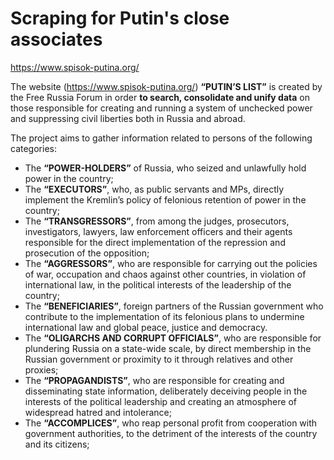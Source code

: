 # Scraping for Putin's close associates
https://www.spisok-putina.org/

The website (https://www.spisok-putina.org/) **“PUTIN’S LIST”** is created by the Free Russia Forum in order **to search, consolidate and unify data** on 
those responsible for creating and running a system of unchecked power and suppressing civil liberties both in Russia and abroad.

The project aims to gather information related to persons of the following categories:

* The **“POWER-HOLDERS”** of Russia, who seized and unlawfully hold power in the country;
* The **“EXECUTORS”**, who, as public servants and MPs, directly implement the Kremlin’s policy of felonious retention of power in the country;
* The **“TRANSGRESSORS”**, from among the judges, prosecutors, investigators, lawyers, law enforcement officers and their agents responsible for the direct implementation of the repression and prosecution of the opposition;
* The **“AGGRESSORS”**, who are responsible for carrying out the policies of war, occupation and chaos against other countries, in violation of international law, in the political interests of the leadership of the country;
* The **“BENEFICIARIES”**, foreign partners of the Russian government who contribute to the implementation of its felonious plans to undermine international law and global peace, justice and democracy.
* The **“OLIGARCHS AND CORRUPT OFFICIALS”**, who are responsible for plundering Russia on a state-wide scale, by direct membership in the Russian government or proximity to it through relatives and other proxies;
* The **“PROPAGANDISTS”**, who are responsible for creating and disseminating state information, deliberately deceiving people in the interests of the political leadership and creating an atmosphere of widespread hatred and intolerance;
* The **“ACCOMPLICES”**, who reap personal profit from cooperation with government authorities, to the detriment of the interests of the country and its citizens;
